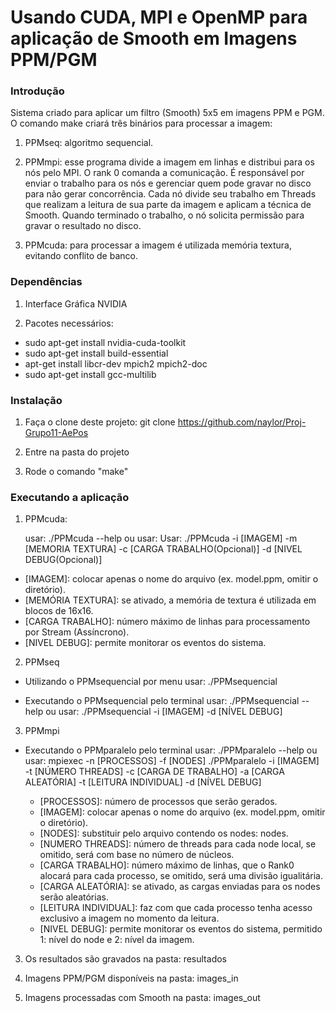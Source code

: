 ﻿Usando CUDA, MPI e OpenMP para aplicação de Smooth em Imagens PPM/PGM
===========================================================

### Introdução
Sistema criado para aplicar um filtro (Smooth) 5x5 em imagens PPM e PGM.
O comando make criará três binários para processar a imagem:

1. PPMseq: algoritmo sequencial.

2. PPMmpi: esse programa divide a imagem em linhas e distribui para os nós pelo MPI.
O rank 0 comanda a comunicação. É responsável por enviar o trabalho para os nós e gerenciar quem pode gravar no disco para não gerar concorrência. Cada nó divide seu trabalho em Threads que realizam a leitura de sua parte da imagem e aplicam a técnica de Smooth. Quando terminado o trabalho, o nó solicita permissão para gravar o resultado no disco.

3. PPMcuda: para processar a imagem é utilizada memória textura, evitando conflito de banco.

### Dependências
1. Interface Gráfica NVIDIA

2. Pacotes necessários:

* sudo apt-get install nvidia-cuda-toolkit
* sudo apt-get install build-essential
* apt-get install libcr-dev mpich2 mpich2-doc
* sudo apt-get install gcc-multilib

### Instalação

1. Faça o clone deste projeto:
	git clone https://github.com/naylor/Proj-Grupo11-AePos

2. Entre na pasta do projeto

3. Rode o comando "make"

### Executando a aplicação
1. PPMcuda:

   usar: ./PPMcuda --help
   ou
   usar: Usar: ./PPMcuda -i [IMAGEM] -m [MEMORIA TEXTURA] -c [CARGA TRABALHO(Opcional)] -d [NIVEL DEBUG(Opcional)]

  * [IMAGEM]: colocar apenas o nome do arquivo (ex. model.ppm, omitir o diretório).
  * [MEMÓRIA TEXTURA]: se ativado, a memória de textura é utilizada em blocos de 16x16.
  * [CARGA TRABALHO]: número máximo de linhas para processamento por Stream (Assíncrono).
  * [NIVEL DEBUG]: permite monitorar os eventos do sistema.


2. PPMseq

* Utilizando o PPMsequencial por menu
   usar: ./PPMsequencial

* Executando o PPMsequencial pelo terminal
   usar: ./PPMsequencial --help
   ou
   usar: ./PPMsequencial -i [IMAGEM] -d [NÍVEL DEBUG]


3. PPMmpi

* Executando o PPMparalelo pelo terminal
   usar: ./PPMparalelo --help
   ou
   usar: mpiexec -n [PROCESSOS] -f [NODES] ./PPMparalelo -i [IMAGEM] -t [NÚMERO THREADS] -c [CARGA DE TRABALHO] -a [CARGA ALEATÓRIA] -t [LEITURA INDIVIDUAL] -d [NÍVEL DEBUG]

  * [PROCESSOS]: número de processos que serão gerados.
  * [IMAGEM]: colocar apenas o nome do arquivo (ex. model.ppm, omitir o diretório).
  * [NODES]: substituir pelo arquivo contendo os nodes: nodes.
  * [NUMERO THREADS]: número de threads para cada node local, se omitido, será com base no número de núcleos.
  * [CARGA TRABALHO]: número máximo de linhas, que o Rank0 alocará para cada processo, se omitido, será uma divisão igualitária.
  * [CARGA ALEATÓRIA]: se ativado, as cargas enviadas para os nodes serão aleatórias.
  * [LEITURA INDIVIDUAL]: faz com que cada processo tenha acesso exclusivo a imagem no momento da leitura.
  * [NIVEL DEBUG]: permite monitorar os eventos do sistema, permitido 1: nível do node e 2: nível da imagem.


3. Os resultados são gravados na pasta: resultados

4. Imagens PPM/PGM disponíveis na pasta: images_in

5. Imagens processadas com Smooth na pasta: images_out
